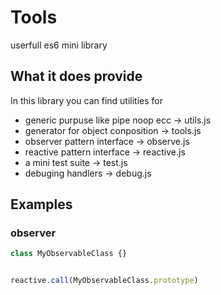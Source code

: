 Tools
===
userfull es6 mini library

What it does provide
---
In this library you can find utilities for
* generic purpuse like pipe noop ecc -> utils.js
* generator for object conposition -> tools.js
* observer pattern interface -> observe.js
* reactive pattern interface -> reactive.js
* a mini test suite -> test.js
* debuging handlers -> debug.js

Examples
---
### observer

```javascript
class MyObservableClass {}


reactive.call(MyObservableClass.prototype)
```